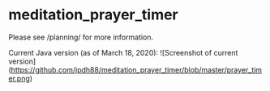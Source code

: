 # meditation_prayer_timer

Please see /planning/ for more information.

Current Java version (as of March 18, 2020):
![Screenshot of current version]
(https://github.com/jpdh88/meditation_prayer_timer/blob/master/prayer_timer.png)
